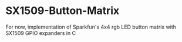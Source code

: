 # SX1509-Button-Matrix
For now, implementation of Sparkfun's 4x4 rgb LED button matrix with SX1509 GPIO expanders in C
